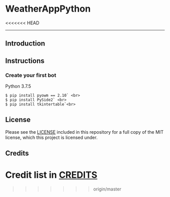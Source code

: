# WeatherAppPython
<<<<<<< HEAD

---

 Introduction
 ---


## Instructions

### Create your first bot

Python 3.7.5

```
$ pip install pyowm == 2.10` <br>
$ pip install PySide2` <br>
$ pip install tkintertable`<br>
```

## License

Please see the [LICENSE](LICENSE.md) included in this repository for a full copy of the MIT license,
which this project is licensed under.

## Credits

Credit list in [CREDITS](CREDITS)
=======
>>>>>>> origin/master

